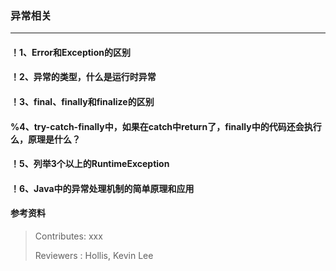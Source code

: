 ### 异常相关

---

#### ！1、Error和Exception的区别


#### ！2、异常的类型，什么是运行时异常


#### ！3、final、finally和finalize的区别


#### %4、try-catch-finally中，如果在catch中return了，finally中的代码还会执行么，原理是什么？


#### ！5、列举3个以上的RuntimeException


#### ！6、Java中的异常处理机制的简单原理和应用


#### 参考资料


>Contributes: xxx
>
>Reviewers : Hollis, Kevin Lee
